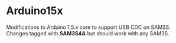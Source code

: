 # Arduino15x
Modifications to Arduino 1.5.x core to support USB CDC on SAM3S. Changes tagged with __SAM3S4A__ but should work with any SAM3S. 
